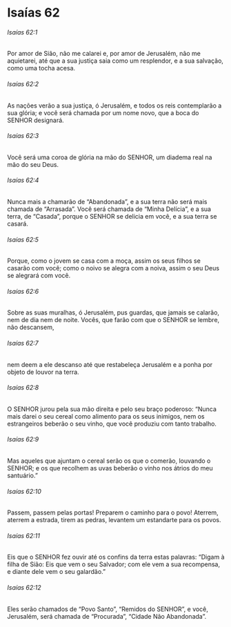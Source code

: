 # Isaías 62

###### Isaías 62:1

Por amor de Sião, não me calarei e, por amor de Jerusalém, não me aquietarei, até que a sua justiça saia como um resplendor, e a sua salvação, como uma tocha acesa.

###### Isaías 62:2

As nações verão a sua justiça, ó Jerusalém, e todos os reis contemplarão a sua glória; e você será chamada por um nome novo, que a boca do SENHOR designará.

###### Isaías 62:3

Você será uma coroa de glória na mão do SENHOR, um diadema real na mão do seu Deus.

###### Isaías 62:4

Nunca mais a chamarão de “Abandonada”, e a sua terra não será mais chamada de “Arrasada”. Você será chamada de “Minha Delícia”, e a sua terra, de “Casada”, porque o SENHOR se delicia em você, e a sua terra se casará.

###### Isaías 62:5

Porque, como o jovem se casa com a moça, assim os seus filhos se casarão com você; como o noivo se alegra com a noiva, assim o seu Deus se alegrará com você.

###### Isaías 62:6

Sobre as suas muralhas, ó Jerusalém, pus guardas, que jamais se calarão, nem de dia nem de noite. Vocês, que farão com que o SENHOR se lembre, não descansem,

###### Isaías 62:7

nem deem a ele descanso até que restabeleça Jerusalém e a ponha por objeto de louvor na terra.

###### Isaías 62:8

O SENHOR jurou pela sua mão direita e pelo seu braço poderoso: “Nunca mais darei o seu cereal como alimento para os seus inimigos, nem os estrangeiros beberão o seu vinho, que você produziu com tanto trabalho.

###### Isaías 62:9

Mas aqueles que ajuntam o cereal serão os que o comerão, louvando o SENHOR; e os que recolhem as uvas beberão o vinho nos átrios do meu santuário.”

###### Isaías 62:10

Passem, passem pelas portas! Preparem o caminho para o povo! Aterrem, aterrem a estrada, tirem as pedras, levantem um estandarte para os povos.

###### Isaías 62:11

Eis que o SENHOR fez ouvir até os confins da terra estas palavras: “Digam à filha de Sião: Eis que vem o seu Salvador; com ele vem a sua recompensa, e diante dele vem o seu galardão.”

###### Isaías 62:12

Eles serão chamados de “Povo Santo”, “Remidos do SENHOR”, e você, Jerusalém, será chamada de “Procurada”, “Cidade Não Abandonada”.

